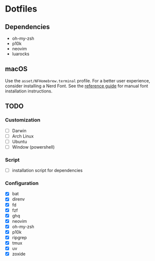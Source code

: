 # Dotfiles

## Dependencies

 - oh-my-zsh
 - p10k
 - neovim
  - luarocks

## macOS

Use the `asset/NFHomebrew.terminal` profile.
For a better user experience, consider installing a Nerd Font. See the [reference guide](https://github.com/romkatv/powerlevel10k?tab=readme-ov-file#manual-font-installation) for manual font installation instructions.

## TODO

### Customization

 - [ ] Darwin
 - [ ] Arch Linux
 - [ ] Ubuntu
 - [ ] Window (powershell)

### Script

 - [ ] installation script for dependencies

### Configuration

 - [x] bat
 - [x] direnv
 - [x] fd
 - [x] fzf
 - [x] ghq
 - [x] neovim
 - [x] oh-my-zsh
 - [x] p10k
 - [x] ripgrep
 - [x] tmux
 - [x] uv
 - [x] zoxide
